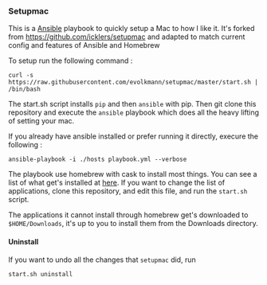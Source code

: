 ### Setupmac

This is a [Ansible](https://www.ansible.com/) playbook to quickly setup 
a Mac to how I like it.
It's forked from https://github.com/icklers/setupmac and adapted to match current config and features of Ansible and Homebrew

To setup run the following command :
```
curl -s https://raw.githubusercontent.com/evolkmann/setupmac/master/start.sh | /bin/bash
```

The start.sh script installs `pip` and then `ansible` with pip.
Then git clone this repository and execute the `ansible` playbook which does
all the heavy lifting of setting your mac.

If you already have ansible installed or prefer running it directly, execure the following :
```
ansible-playbook -i ./hosts playbook.yml --verbose
```

The playbook use homebrew with cask to install most things. You can see a list of
what get's installed at [here](https://raw.githubusercontent.com/evolkmann/setupmac/master/roles/setup/vars/main.yml).
If you want to change the list of applications, clone
this repository, and edit this file, and run the `start.sh` script.

The applications it cannot install through homebrew get's downloaded to
`$HOME/Downloads`, it's up to you to install them from the Downloads directory.


#### Uninstall

If you want to undo all the changes that `setupmac` did, run 

```
start.sh uninstall
```
